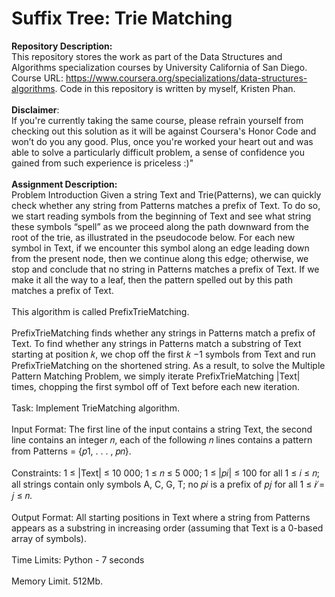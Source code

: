 # Suffix Tree: Trie Matching

__Repository Description:__
<br/>
This repository stores the work as part of the Data Structures and Algorithms specialization courses by University California of San Diego. Course URL: https://www.coursera.org/specializations/data-structures-algorithms. Code in this repository is written by myself, Kristen Phan.
<br/>
<br/>
__Disclaimer__: 
<br/>
If you're currently taking the same course, please refrain yourself from checking out this solution as it will be against Coursera's Honor Code and won’t do you any good. Plus, once you're worked your heart out and was able to solve a particularly difficult problem, a sense of confidence you gained from such experience is priceless :)"
<br/>
<br/>
__Assignment Description:__
<br/>
Problem Introduction
Given a string Text and Trie(Patterns), we can quickly check whether any string from Patterns matches a
prefix of Text. To do so, we start reading symbols from the beginning of Text and see what string these
symbols “spell” as we proceed along the path downward from the root of the trie, as illustrated in the
pseudocode below. For each new symbol in Text, if we encounter this symbol along an edge leading down
from the present node, then we continue along this edge; otherwise, we stop and conclude that no string in
Patterns matches a prefix of Text. If we make it all the way to a leaf, then the pattern spelled out by this
path matches a prefix of Text.
<br/>
<br/>
This algorithm is called PrefixTrieMatching.
<br/>
<br/>
PrefixTrieMatching finds whether any strings in Patterns match a prefix of Text. To find whether any
strings in Patterns match a substring of Text starting at position 𝑘, we chop off the first 𝑘 −1 symbols from
Text and run PrefixTrieMatching on the shortened string. As a result, to solve the Multiple Pattern
Matching Problem, we simply iterate PrefixTrieMatching |Text| times, chopping the first symbol off of
Text before each new iteration.
<br/>
<br/>
Task: Implement TrieMatching algorithm.
<br/>
<br/>
Input Format: The first line of the input contains a string Text, the second line contains an integer 𝑛,
each of the following 𝑛 lines contains a pattern from Patterns = {𝑝1, . . . , 𝑝𝑛}.
<br/>
<br/>
Constraints: 1 ≤ |Text| ≤ 10 000; 1 ≤ 𝑛 ≤ 5 000; 1 ≤ |𝑝𝑖| ≤ 100 for all 1 ≤ 𝑖 ≤ 𝑛; all strings contain only
symbols A, C, G, T; no 𝑝𝑖 is a prefix of 𝑝𝑗 for all 1 ≤ 𝑖 ̸= 𝑗 ≤ 𝑛.
<br/>
<br/>
Output Format: All starting positions in Text where a string from Patterns appears as a substring in
increasing order (assuming that Text is a 0-based array of symbols).
<br/>
<br/>
Time Limits: Python - 7 seconds
<br/>
<br/>
Memory Limit. 512Mb.
<br/>
<br/>
